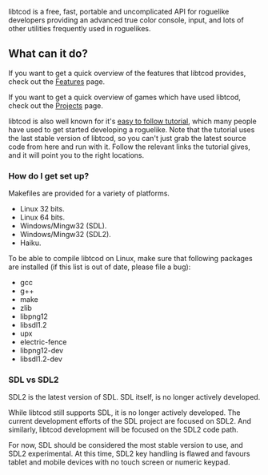 libtcod is a free, fast, portable and uncomplicated API for roguelike developers providing an advanced true color console, input, and lots of other utilities frequently used in roguelikes.

## What can it do? ##

If you want to get a quick overview of the features that libtcod provides, check out the [Features](https://bitbucket.org/libtcod/libtcod/wiki/Features) page.

If you want to get a quick overview of games which have used libtcod, check out the [Projects](http://roguecentral.org/doryen/projects-2/) page.

libtcod is also well known for it's [easy to follow tutorial](http://www.roguebasin.com/index.php?title=Complete_Roguelike_Tutorial,_using_python%2Blibtcod), which many people have used to get started developing a roguelike.  Note that the tutorial uses the last stable version of libtcod, so you can't just grab the latest source code from here and run with it.  Follow the relevant links the tutorial gives, and it will point you to the right locations.

### How do I get set up? ###

Makefiles are provided for a variety of platforms.

* Linux 32 bits.
* Linux 64 bits.
* Windows/Mingw32 (SDL).
* Windows/Mingw32 (SDL2).
* Haiku.

To be able to compile libtcod on Linux, make sure that following packages are installed (if this list is out of date, please file a bug):

* gcc
* g++
* make
* zlib
* libpng12
* libsdl1.2
* upx
* electric-fence
* libpng12-dev
* libsdl1.2-dev

### SDL vs SDL2 ###

SDL2 is the latest version of SDL.  SDL itself, is no longer actively developed.

While libtcod still supports SDL, it is no longer actively developed.  The current development efforts of the SDL project are focused on SDL2.  And similarly, libtcod development will be focused on the SDL2 code path.

For now, SDL should be considered the most stable version to use, and SDL2 experimental.  At this time, SDL2 key handling is flawed and favours tablet and mobile devices with no touch screen or numeric keypad.